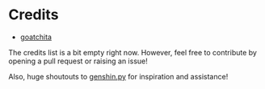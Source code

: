 # Credits

* [goatchita](https://github.com/goatchita)

The credits list is a bit empty right now. However, feel free to contribute by opening a pull request or raising an issue!

Also, huge shoutouts to [genshin.py](https://github.com/thesadru/genshin.py) for inspiration and assistance!
